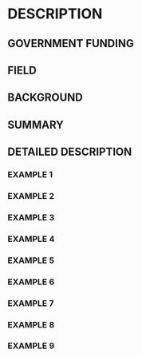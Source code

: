 # DESCRIPTION

## GOVERNMENT FUNDING

## FIELD

## BACKGROUND

## SUMMARY

## DETAILED DESCRIPTION

### EXAMPLE 1

### EXAMPLE 2

### EXAMPLE 3

### EXAMPLE 4

### EXAMPLE 5

### EXAMPLE 6

### EXAMPLE 7

### EXAMPLE 8

### EXAMPLE 9

